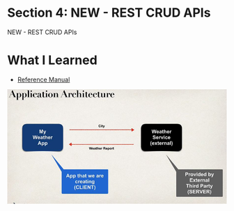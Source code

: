 # Section 4: NEW - REST CRUD APIs

NEW - REST CRUD APIs

# What I Learned

- [Reference Manual](luv2code.com/spring-reference-manual)


<img src="weAringDoingThisOneRestWeatherApplication.JPG" alt="alt text" width="600"/>

